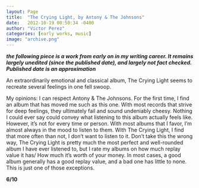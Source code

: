 ```yaml
---
layout: Page
title:  "The Crying Light, by Antony & The Johnsons"
date:   2012-10-19 00:50:34 -0400
author: "Victor Perez"
categories: [early works, music]
image: "archive.png"
---
```


**_the following piece is a work from early on in my writing career. It remains largely unedited (since the published date), and largely not fact checked. Published date is an approximation_**

An extraordinarily emotional and classical album, The Crying Light seems to recreate several feelings in one fell swoop.

My opinions:
I can respect  Antony & The Johnsons. For the first time, I find an album that has moved me such as this one. With most records that strive for deep feelings, they ultimately fail and sound undeniably cheesy. Nothing I could ever say could convey what listening to this album actually feels like. However, it’s not for every time or person. With most albums that I favor, I’m almost always in the mood to listen to them. With The Crying Light, I find that more often than not, I don’t want to listen to it. Don’t take this the wrong way, The Crying Light is pretty much the most perfect and well-rounded album I have ever listened to, but I rate my albums on how much replay value it has/ How much it’s worth of your money. In most cases, a good album generally has a good replay value, and a bad one has little to none. This is just one of those exceptions.

**6/10**
